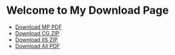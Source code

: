 <!DOCTYPE html>
<html lang="en">
<head>
    <meta charset="UTF-8">
    <meta name="viewport" content="width=device-width, initial-scale=1.0">
    <title>Your Website</title>
</head>
<body>
    <h1>Welcome to My Download Page</h1>
    <ul>
        <li><a href="path/to/mp.pdf" download>Download MP PDF</a></li>
        <li><a href="path/to/cg.zip" download>Download CG ZIP</a></li>
        <li><a href="path/to/iis.zip" download>Download IIS ZIP</a></li>
        <li><a href="path/to/all.pdf" download>Download All PDF</a></li>
    </ul>
</body>
</html>
